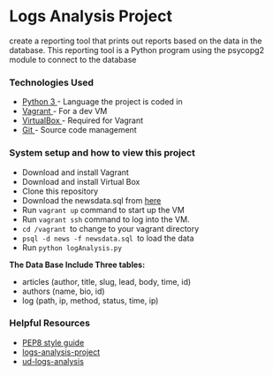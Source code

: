 
# Logs Analysis Project
create a reporting tool that prints out reports based on the data in the database. This reporting tool is a Python program using the psycopg2 module to connect to the database

<h3>Technologies Used</h3>
<ul>
  <li><a href="https://www.python.org/" target="_blank">Python 3 </a>- Language the project is coded in</li>
  <li><a href="https://www.vagrantup.com/" target="_blank">Vagrant </a>- For a dev VM</li>
  <li><a href="https://www.virtualbox.org/" target="_blank">VirtualBox </a>- Required for Vagrant</li>
  <li><a href="https://git-scm.com/" target="_blank">Git </a>- Source code management</li>
</ul>


<h3>System setup and how to view this project</h3>
<ul>
  <li>Download and install Vagrant</li>
  <li>Download and install Virtual Box</li>
  <li>Clone this repository</li>
  <li>Download the newsdata.sql from <a href="https://d17h27t6h515a5.cloudfront.net/topher/2016/August/57b5f748_newsdata/newsdata.zip" target="_blank">here</a></li>
  <li>Run <code>vagrant up</code> command to start up the VM</li>
  <li>Run <code>vagrant ssh</code> command to log into the VM.</li>
  <li><code>cd /vagrant </code>to change to your vagrant directory</li>
  <li><code>psql -d news -f newsdata.sql </code>to load the data</li>
  <li>Run <code>python logAnalysis.py</code></li>
</ul>

<strong>The Data Base Include Three tables:</strong>
<ul>
<li>articles (author, title, slug, lead, body, time, id)</li>
<li>authors (name, bio, id)</li>
<li>log (path, ip, method, status, time, ip)</li>
</ul>

<h3>Helpful Resources</h3>
<ul>
  <li><a href="https://www.python.org/dev/peps/pep-0008/#blank-lines">PEP8 style guide</a></li>
  <li><a href="https://github.com/otsop110/logs-analysis-project">logs-analysis-project</a></li>
  <li><a href="https://github.com/aviaryan/ud-logs-analysis">ud-logs-analysis</a></li>
</ul>  
